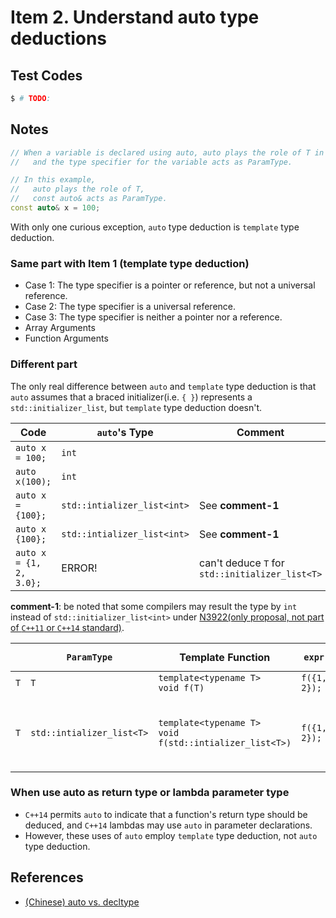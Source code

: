 # Item 2. Understand auto type deductions    

## Test Codes

```bash
$ # TODO: 
```

## Notes

```c++
// When a variable is declared using auto, auto plays the role of T in the template, 
//   and the type specifier for the variable acts as ParamType.

// In this example, 
//   auto plays the role of T, 
//   const auto& acts as ParamType.              
const auto& x = 100;    
```

With only one curious exception, `auto` type deduction is `template` type deduction.    

### Same part with Item 1 (template type deduction)

- Case 1: The type specifier is a pointer or reference, but not a universal reference.    
- Case 2: The type specifier is a universal reference.    
- Case 3: The type specifier is neither a pointer nor a reference.    
- Array Arguments
- Function Arguments    

### Different part

The only real difference between `auto` and `template` type deduction is that `auto` assumes that a braced initializer(i.e. `{ }`) represents a `std::initializer_list`, but `template` type deduction doesn't.    

| Code | `auto`'s Type | Comment |
|------|---------------|---------|
|`auto x = 100;` |`int`||
|`auto x(100);`  |`int`||
|`auto x = {100};`| `std::intializer_list<int>` |See **comment-1**|
|`auto x {100};`  | `std::intializer_list<int>` |See **comment-1**|
|`auto x = {1, 2, 3.0};` | ERROR! | can't deduce `T` for `std::initializer_list<T>`|

**comment-1**: be noted that some compilers may result the type by `int` instead of `std::initializer_list<int>` under [N3922(only proposal, not part of `C++11` or `C++14` standard)](http://www.open-std.org/jtc1/sc22/wg21/docs/papers/2014/n3922.html).    

|   | `ParamType` | Template Function | `expr` | Deduced `T` | Deduced `ParamType` | Comment |
|---|-------------|-------------------|--------|-------------|---------------------|---------|
|`T`|`T` |`template<typename T>`<br>`void f(T)` |`f({1, 2});`|ERROR!|ERROR!||
|`T`|`std::intializer_list<T>`|`template<typename T>`<br>`void f(std::intializer_list<T>)` |`f({1, 2});`|`int`|`std::intializer_list<int>`|The `std::initializer_list<T>` should be `ParamType` if want to deduce template function by braced initializer(i.e. `{ }`)|


### When use auto as return type or lambda parameter type

- `C++14` permits `auto` to indicate that a function's return type should be deduced, and `C++14` lambdas may use `auto` in parameter declarations.    
- However, these uses of `auto` employ `template` type deduction, not `auto` type deduction.    

## References
- [(Chinese) auto vs. decltype](https://github.com/wangyoucao577/modern-cpp/tree/master/understanding-cpp11#auto_decltype)    
